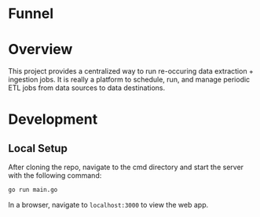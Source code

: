 # Funnel

# Overview

This project provides a centralized way to run re-occuring data extraction + ingestion jobs. It is really a platform to schedule, run, and manage periodic ETL jobs from data sources to data destinations.

# Development

## Local Setup

After cloning the repo, navigate to the cmd directory and start the server with the following command:

```bash
go run main.go
```

In a browser, navigate to `localhost:3000` to view the web app.

